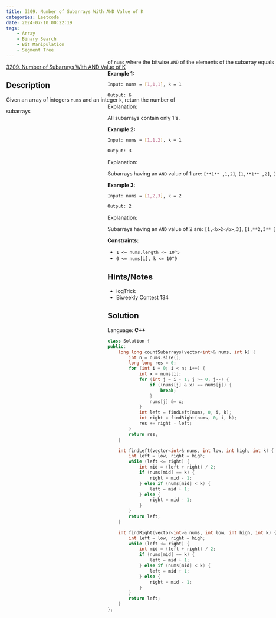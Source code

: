 ```yaml
---
title: 3209. Number of Subarrays With AND Value of K
categories: Leetcode
date: 2024-07-10 00:22:19
tags:
    - Array
    - Binary Search
    - Bit Manipulation
    - Segment Tree
---
```


[3209. Number of Subarrays With AND Value of K](https://leetcode.com/problems/number-of-subarrays-with-and-value-of-k/description/)

## Description

Given an array of integers `nums` and an integer `k`, return the number of <div aria-expanded="false" data-headlessui-state="" id="headlessui-popover-button-:rj:">subarrays<div style="position: fixed; z-index: 40; inset: 0px auto auto 0px; transform: translate(503px, 214px);"> of `nums` where the bitwise `AND` of the elements of the subarray equals `k`.

**Example 1:**

```bash
Input: nums = [1,1,1], k = 1

Output: 6
```

Explanation:

All subarrays contain only 1's.

**Example 2:**

```bash
Input: nums = [1,1,2], k = 1

Output: 3
```

Explanation:

Subarrays having an `AND` value of 1 are: `[**1** ,1,2]`, `[1,**1** ,2]`, `[**1,1** ,2]`.

**Example 3:**

```bash
Input: nums = [1,2,3], k = 2

Output: 2
```

Explanation:

Subarrays having an `AND` value of 2 are: `[1,<b>2</b>,3]`, `[1,**2,3** ]`.

**Constraints:**

- `1 <= nums.length <= 10^5`
- `0 <= nums[i], k <= 10^9`

## Hints/Notes

- logTrick
- Biweekly Contest 134

## Solution

Language: **C++**

```C++
class Solution {
public:
    long long countSubarrays(vector<int>& nums, int k) {
        int n = nums.size();
        long long res = 0;
        for (int i = 0; i < n; i++) {
            int x = nums[i];
            for (int j = i - 1; j >= 0; j--) {
                if ((nums[j] & x) == nums[j]) {
                    break;
                }
                nums[j] &= x;
            }
            int left = findLeft(nums, 0, i, k);
            int right = findRight(nums, 0, i, k);
            res += right - left;
        }
        return res;
    }

    int findLeft(vector<int>& nums, int low, int high, int k) {
        int left = low, right = high;
        while (left <= right) {
            int mid = (left + right) / 2;
            if (nums[mid] == k) {
                right = mid - 1;
            } else if (nums[mid] < k) {
                left = mid + 1;
            } else {
                right = mid - 1;
            }
        }
        return left;
    }

    int findRight(vector<int>& nums, int low, int high, int k) {
        int left = low, right = high;
        while (left <= right) {
            int mid = (left + right) / 2;
            if (nums[mid] == k) {
                left = mid + 1;
            } else if (nums[mid] < k) {
                left = mid + 1;
            } else {
                right = mid - 1;
            }
        }
        return left;
    }
};
```
